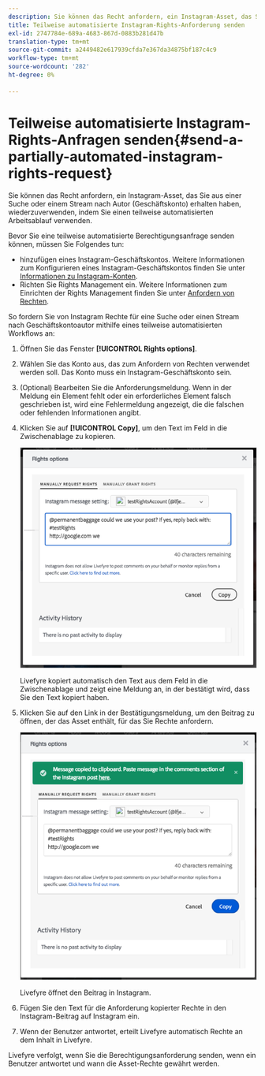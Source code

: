 ```yaml
---
description: Sie können das Recht anfordern, ein Instagram-Asset, das Sie aus einer Suche oder einem Stream nach Autor (Geschäftskonto) erhalten haben, wiederzuverwenden, indem Sie einen teilweise automatisierten Arbeitsablauf verwenden.
title: Teilweise automatisierte Instagram-Rights-Anforderung senden
exl-id: 2747784e-689a-4683-867d-0883b281d47b
translation-type: tm+mt
source-git-commit: a2449482e617939cfda7e367da34875bf187c4c9
workflow-type: tm+mt
source-wordcount: '282'
ht-degree: 0%

---
```


# Teilweise automatisierte Instagram-Rights-Anfragen senden{#send-a-partially-automated-instagram-rights-request}

Sie können das Recht anfordern, ein Instagram-Asset, das Sie aus einer Suche oder einem Stream nach Autor (Geschäftskonto) erhalten haben, wiederzuverwenden, indem Sie einen teilweise automatisierten Arbeitsablauf verwenden.

Bevor Sie eine teilweise automatisierte Berechtigungsanfrage senden können, müssen Sie Folgendes tun:

* hinzufügen eines Instagram-Geschäftskontos. Weitere Informationen zum Konfigurieren eines Instagram-Geschäftskontos finden Sie unter [Informationen zu Instagram-Konten](../c-users-creating-accounts-with-studio-access/t-configure-social-accout-instagram/c-about-instagram-accounts.md#c_about_instagram_accounts).
* Richten Sie Rights Management ein. Weitere Informationen zum Einrichten der Rights Management finden Sie unter [Anfordern von Rechten](../c-how-requesting-rights-works/c-how-requesting-rights-works.md#c_how_requesting_rights_works).

So fordern Sie von Instagram Rechte für eine Suche oder einen Stream nach Geschäftskontoautor mithilfe eines teilweise automatisierten Workflows an:

1. Öffnen Sie das Fenster **[!UICONTROL Rights options]**.
1. Wählen Sie das Konto aus, das zum Anfordern von Rechten verwendet werden soll. Das Konto muss ein Instagram-Geschäftskonto sein.
1. (Optional) Bearbeiten Sie die Anforderungsmeldung. Wenn in der Meldung ein Element fehlt oder ein erforderliches Element falsch geschrieben ist, wird eine Fehlermeldung angezeigt, die die falschen oder fehlenden Informationen angibt.
1. Klicken Sie auf **[!UICONTROL Copy]**, um den Text im Feld in die Zwischenablage zu kopieren.

   ![](assets/rr_insta_workaround1.png)

   Livefyre kopiert automatisch den Text aus dem Feld in die Zwischenablage und zeigt eine Meldung an, in der bestätigt wird, dass Sie den Text kopiert haben.

1. Klicken Sie auf den Link in der Bestätigungsmeldung, um den Beitrag zu öffnen, der das Asset enthält, für das Sie Rechte anfordern.

   ![](assets/rr_insta_workaround2.png)

   Livefyre öffnet den Beitrag in Instagram.

1. Fügen Sie den Text für die Anforderung kopierter Rechte in den Instagram-Beitrag auf Instagram ein.
1. Wenn der Benutzer antwortet, erteilt Livefyre automatisch Rechte an dem Inhalt in Livefyre.

Livefyre verfolgt, wenn Sie die Berechtigungsanforderung senden, wenn ein Benutzer antwortet und wann die Asset-Rechte gewährt werden.
